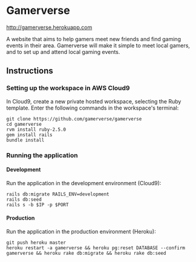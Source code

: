 # Gamerverse

http://gamerverse.herokuapp.com

A website that aims to help gamers meet new friends and find gaming events in their area. Gamerverse will make it simple to meet local gamers, and to set up and attend local gaming events.

## Instructions

### Setting up the workspace in AWS Cloud9

In Cloud9, create a new private hosted workspace, selecting the Ruby template. Enter the following commands in the workspace's terminal:

    git clone https://github.com/gamerverse/gamerverse
    cd gamerverse
    rvm install ruby-2.5.0
    gem install rails
    bundle install

### Running the application

#### Development

Run the application in the development environment (Cloud9):

    rails db:migrate RAILS_ENV=development
    rails db:seed
    rails s -b $IP -p $PORT

#### Production

Run the application in the production environment (Heroku):

    git push heroku master
    heroku restart -a gamerverse && heroku pg:reset DATABASE --confirm gamerverse && heroku rake db:migrate && heroku rake db:seed
